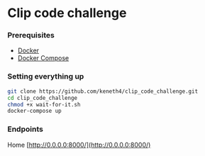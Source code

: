 # Clip code challenge

### Prerequisites
- [Docker](https://docs.docker.com/get-docker/)
- [Docker Compose](https://docs.docker.com/compose/install/)

### Setting everything up
```bash
git clone https://github.com/keneth4/clip_code_challenge.git
cd clip_code_challenge
chmod +x wait-for-it.sh
docker-compose up
```

### Endpoints
Home [http://0.0.0.0:8000/](http://0.0.0.0:8000/)
